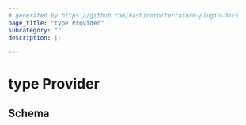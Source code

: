 ```yaml
---
# generated by https://github.com/hashicorp/terraform-plugin-docs
page_title: "type Provider"
subcategory: ""
description: |-
  
---
```


# type Provider





<!-- schema generated by tfplugindocs -->
## Schema
